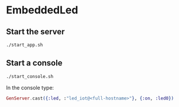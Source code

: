 # EmbeddedLed

## Start the server

```bash
./start_app.sh
```

## Start a console

```bash
./start_console.sh
```

In the console type:
```Elixir
GenServer.cast({:led, :"led_iot@<full-hostname>"}, {:on, :led0})
```
